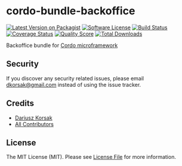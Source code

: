 # cordo-bundle-backoffice

[![Latest Version on Packagist][ico-version]][link-packagist]
[![Software License][ico-license]](LICENSE.md)
[![Build Status][ico-travis]][link-travis]
[![Coverage Status][ico-scrutinizer]][link-scrutinizer]
[![Quality Score][ico-code-quality]][link-code-quality]
[![Total Downloads][ico-downloads]][link-downloads]

Backoffice bundle for [Cordo microframework](https://github.com/darkorsa/cordo)

## Security

If you discover any security related issues, please email dkorsak@gmail.com instead of using the issue tracker.

## Credits

- [Dariusz Korsak][link-author]
- [All Contributors][link-contributors]

## License

The MIT License (MIT). Please see [License File](LICENSE.md) for more information.

[ico-version]: https://img.shields.io/packagist/v/darkorsa/cordo-bundle-backoffice.svg?style=flat-square
[ico-license]: https://img.shields.io/badge/license-MIT-brightgreen.svg?style=flat-square
[ico-travis]: https://img.shields.io/travis/darkorsa/cordo-bundle-backoffice/master.svg?style=flat-square
[ico-scrutinizer]: https://img.shields.io/scrutinizer/coverage/g/darkorsa/cordo-bundle-backoffice.svg?style=flat-square
[ico-code-quality]: https://img.shields.io/scrutinizer/g/darkorsa/cordo-bundle-backoffice.svg?style=flat-square
[ico-downloads]: https://img.shields.io/packagist/dt/darkorsa/cordo-bundle-backoffice.svg?style=flat-square

[link-packagist]: https://packagist.org/packages/darkorsa/cordo-bundle-backoffice
[link-travis]: https://travis-ci.org/darkorsa/cordo-bundle-backoffice
[link-scrutinizer]: https://scrutinizer-ci.com/g/darkorsa/cordo-bundle-backoffice/code-structure
[link-code-quality]: https://scrutinizer-ci.com/g/darkorsa/cordo-bundle-backoffice
[link-downloads]: https://packagist.org/packages/darkorsa/cordo-bundle-backoffice
[link-author]: https://github.com/darkorsa
[link-contributors]: ../../contributors
